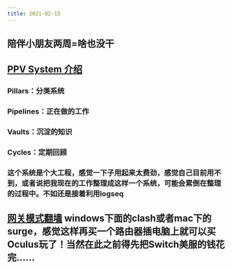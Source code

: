 ```yaml
---
title: 2021-02-15
---
```


## 陪伴小朋友两周=啥也没干
## [PPV System 介绍](https://www.youtube.com/watch?v=d93SGaf82OM)
### Pillars：分类系统
### Pipelines：正在做的工作
### Vaults：沉淀的知识
### Cycles：定期回顾
### 这个系统是个大工程，感觉一下子用起来太费劲，感觉自己目前用不到，或者说把我现在的工作整理成这样一个系统，可能会累倒在整理的过程中。不如还是接着利用logseq
## [网关模式翻墙](https://www.youtube.com/watch?v=f9ohvZyQrmY) windows下面的clash或者mac下的surge，感觉这样再买一个路由器插电脑上就可以买Oculus玩了！当然在此之前得先把Switch美服的钱花完……
##

